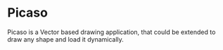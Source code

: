 # Picaso
Picaso is a Vector based drawing application, that could be extended to draw any shape and load it dynamically.
